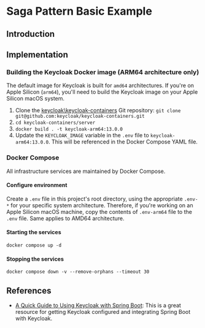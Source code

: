 # Saga Pattern Basic Example

## Introduction


## Implementation

### Building the Keycloak Docker image (ARM64 architecture only)
The default image for Keycloak is built for `amd64` architectures. If you're on Apple Silicon (`arm64`), you'll need to build the Keycloak image on your Apple Silicon macOS system.

1. Clone the [keycloak\keycloak-containers](https://github.com/keycloak/keycloak-containers) Git repository: `git clone git@github.com:keycloak/keycloak-containers.git`
1. `cd keycloak-containers/server`
1. `docker build . -t keycloak-arm64:13.0.0`
1. Update the `KEYCLOAK_IMAGE` variable in the `.env` file to `keycloak-arm64:13.0.0`. This will be referenced in the Docker Compose YAML file.

### Docker Compose

All infrastructure services are maintained by Docker Compose. 

#### Configure environment
Create a `.env` file in this project's root directory, using the appropriate `.env-*` for your specific system architecture. Therefore, if you're working on an Apple Silicon macOS machine, copy the contents of `.env-arm64` file to the `.env` file. Same applies to AMD64 architecture.

#### Starting the services

```shell
docker compose up -d
```

#### Stopping the services

```shell
docker compose down -v --remove-orphans --timeout 30
```

## References

- [A Quick Guide to Using Keycloak with Spring Boot](https://www.baeldung.com/spring-boot-keycloak): This is a great resource for getting Keycloak configured and integrating Spring Boot with Keycloak.